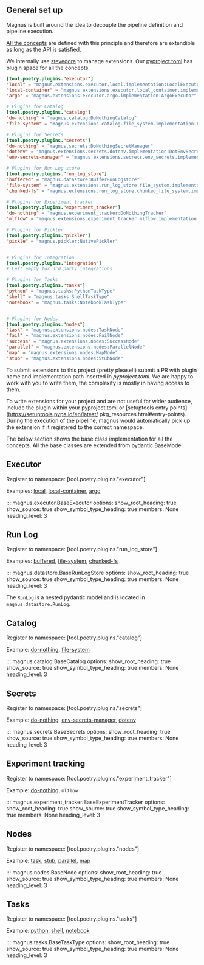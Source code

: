 ## General set up

Magnus is built around the idea to decouple the pipeline definition and pipeline execution.

[All the concepts](concepts/the-big-picture.md/) are defined with this principle and therefore
are extendible as long as the API is satisfied.

We internally use [stevedore](https:/pypi.org/project/stevedore/) to manage extensions.
Our [pyproject.toml](https://github.com/AstraZeneca/magnus-core/blob/main/pyproject.toml) has
plugin space for all the concepts.

```toml
[tool.poetry.plugins."executor"]
"local" = "magnus.extensions.executor.local.implementation:LocalExecutor"
"local-container" = "magnus.extensions.executor.local_container.implementation:LocalContainerExecutor"
"argo" = "magnus.extensions.executor.argo.implementation:ArgoExecutor"

# Plugins for Catalog
[tool.poetry.plugins."catalog"]
"do-nothing" = "magnus.catalog:DoNothingCatalog"
"file-system" = "magnus.extensions.catalog.file_system.implementation:FileSystemCatalog"

# Plugins for Secrets
[tool.poetry.plugins."secrets"]
"do-nothing" = "magnus.secrets:DoNothingSecretManager"
"dotenv" = "magnus.extensions.secrets.dotenv.implementation:DotEnvSecrets"
"env-secrets-manager" = "magnus.extensions.secrets.env_secrets.implementation:EnvSecretsManager"

# Plugins for Run Log store
[tool.poetry.plugins."run_log_store"]
"buffered" = "magnus.datastore:BufferRunLogstore"
"file-system" = "magnus.extensions.run_log_store.file_system.implementation:FileSystemRunLogstore"
"chunked-fs" = "magnus.extensions.run_log_store.chunked_file_system.implementation:ChunkedFileSystemRunLogStore"

# Plugins for Experiment tracker
[tool.poetry.plugins."experiment_tracker"]
"do-nothing" = "magnus.experiment_tracker:DoNothingTracker"
"mlflow" = "magnus.extensions.experiment_tracker.mlflow.implementation:MLFlowExperimentTracker"

# Plugins for Pickler
[tool.poetry.plugins."pickler"]
"pickle" = "magnus.pickler:NativePickler"


# Plugins for Integration
[tool.poetry.plugins."integration"]
# Left empty for 3rd party integrations

# Plugins for Tasks
[tool.poetry.plugins."tasks"]
"python" = "magnus.tasks:PythonTaskType"
"shell" = "magnus.tasks:ShellTaskType"
"notebook" = "magnus.tasks:NotebookTaskType"


# Plugins for Nodes
[tool.poetry.plugins."nodes"]
"task" = "magnus.extensions.nodes:TaskNode"
"fail" = "magnus.extensions.nodes:FailNode"
"success" = "magnus.extensions.nodes:SuccessNode"
"parallel" = "magnus.extensions.nodes:ParallelNode"
"map" = "magnus.extensions.nodes:MapNode"
"stub" = "magnus.extensions.nodes:StubNode"
```


To submit extensions to this project (pretty please!!) submit a PR with plugin name
and implementation path inserted in *pyproject.toml*. We are happy to work with you to write
them, the complexity is mostly in having access to them.

To write extensions for your project and are not useful for wider audience, include the plugin
within your pyproject.toml or  [setuptools entry points](https://setuptools.pypa.io/en/latest/
pkg_resources.html#entry-points). During the execution of the pipeline,
magnus would automatically pick up the extension if it registered to the correct namespace.


The below section shows the base class implementation for all the concepts. All the base classes
are extended from pydantic BaseModel.


## Executor

Register to namespace: [tool.poetry.plugins."executor"]

Examples: [local](configurations/executors/local.md),
[local-container](configurations/executors/local-container.md),
[argo](configurations/executors/argo.md)

::: magnus.executor.BaseExecutor
    options:
        show_root_heading: true
        show_source: true
        show_symbol_type_heading: true
        members: None
        heading_level: 3


## Run Log

Register to namespace: [tool.poetry.plugins."run_log_store"]

Examples: [buffered](configurations/run-log.md/#buffered),
[file-system](configurations/run-log.md/#file-system),
 [chunked-fs](configurations/run-log.md/#chunked-fs)

::: magnus.datastore.BaseRunLogStore
    options:
        show_root_heading: true
        show_source: true
        show_symbol_type_heading: true
        members: None
        heading_level: 3

The ```RunLog``` is a nested pydantic model and is located in ```magnus.datastore.RunLog```.



## Catalog

Register to namespace: [tool.poetry.plugins."catalog"]

Example:
[do-nothing](configurations/catalog.md/#do-nothing),
 [file-system](configurations/catalog.md/#file-system)

::: magnus.catalog.BaseCatalog
    options:
        show_root_heading: true
        show_source: true
        show_symbol_type_heading: true
        members: None
        heading_level: 3


## Secrets

Register to namespace: [tool.poetry.plugins."secrets"]

Example:
[do-nothing](configurations/secrets.md/#do-nothing),
 [env-secrets-manager](configurations/secrets.md/#environment_secret_manager),
 [dotenv](configurations/secrets.md/#dotenv)

::: magnus.secrets.BaseSecrets
    options:
        show_root_heading: true
        show_source: true
        show_symbol_type_heading: true
        members: None
        heading_level: 3


## Experiment tracking

Register to namespace: [tool.poetry.plugins."experiment_tracker"]

Example:
[do-nothing](configurations/experiment-tracking.md), ```mlflow```

::: magnus.experiment_tracker.BaseExperimentTracker
    options:
        show_root_heading: true
        show_source: true
        show_symbol_type_heading: true
        members: None
        heading_level: 3

## Nodes

Register to namespace: [tool.poetry.plugins."nodes"]

Example:
[task](concepts/task.md),
[stub](concepts/stub.md),
[parallel](concepts/parallel.md),
[map](concepts/map.md)

::: magnus.nodes.BaseNode
    options:
        show_root_heading: true
        show_source: true
        show_symbol_type_heading: true
        members: None
        heading_level: 3



## Tasks

Register to namespace: [tool.poetry.plugins."tasks"]

Example:
[python](concepts/task.md/#python_functions),
[shell](concepts/task.md/#shell),
[notebook](concepts/task.md/#notebook)

::: magnus.tasks.BaseTaskType
    options:
        show_root_heading: true
        show_source: true
        show_symbol_type_heading: true
        members: None
        heading_level: 3
